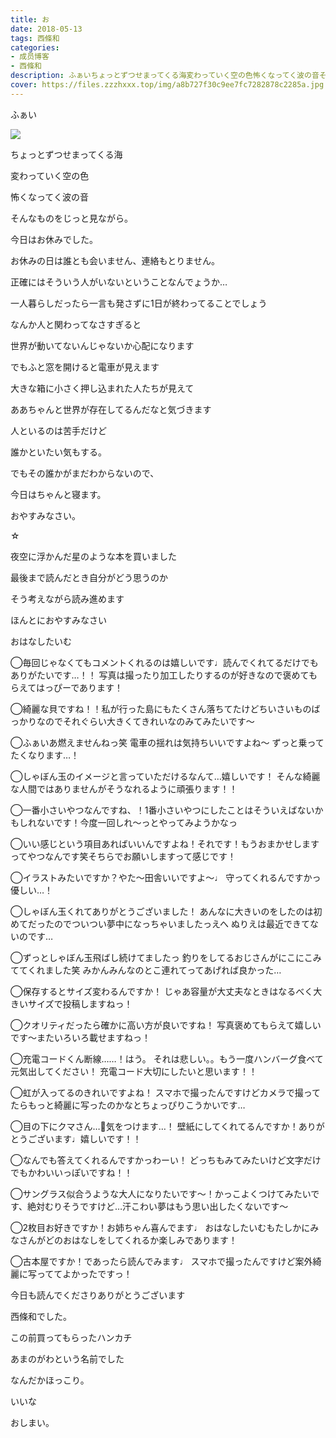 ```yaml
---
title: お
date: 2018-05-13
tags: 西條和
categories: 
- 成员博客
- 西條和
description: ふぁいちょっとずつせまってくる海変わっていく空の色怖くなってく波の音そんなものをじっと見ながら。...
cover: https://files.zzzhxxx.top/img/a8b727f30c9ee7fc7282878c2285a.jpg 
---
```









ふぁい

![](https://files.zzzhxxx.top/img/a8b727f30c9ee7fc7282878c2285a.jpg)








ちょっとずつせまってくる海








変わっていく空の色







怖くなってく波の音









そんなものをじっと見ながら。
















今日はお休みでした。











お休みの日は誰とも会いません、連絡もとりません。







正確にはそういう人がいないということなんでょうか…












一人暮らしだったら一言も発さずに1日が終わってることでしょう











なんか人と関わってなさすぎると










世界が動いてないんじゃないか心配になります












でもふと窓を開けると電車が見えます
















大きな箱に小さく押し込まれた人たちが見えて









ああちゃんと世界が存在してるんだなと気づきます











人といるのは苦手だけど







誰かといたい気もする。









でもその誰かがまだわからないので、









今日はちゃんと寝ます。










おやすみなさい。










☆









夜空に浮かんだ星のような本を買いました












最後まで読んだとき自分がどう思うのか







そう考えながら読み進めます










ほんとにおやすみなさい















おはなしたいむ





◯毎回じゃなくてもコメントくれるのは嬉しいです♩読んでくれてるだけでもありがたいです…！！
写真は撮ったり加工したりするのが好きなので褒めてもらえてはっぴーであります！






◯綺麗な貝ですね！！私が行った島にもたくさん落ちてたけどちいさいものばっかりなのでそれぐらい大きくてきれいなのみてみたいです〜






◯ふぁいあ燃えませんねっ笑
電車の揺れは気持ちいいですよね〜
ずっと乗ってたくなります…！




◯しゃぼん玉のイメージと言っていただけるなんて…嬉しいです！
そんな綺麗な人間ではありませんがそうなれるように頑張ります！！




◯一番小さいやつなんですね、！1番小さいやつにしたことはそういえばないかもしれないです！今度一回しれ〜っとやってみようかなっ





◯いい感じという項目あればいいんですよね！それです！もうおまかせしますってやつなんです笑そちらでお願いしますって感じです！




◯イラストみたいですか？やた〜田舎いいですよ〜♩
守ってくれるんですかっ優しい…！





◯しゃぼん玉くれてありがとうございました！
あんなに大きいのをしたのは初めてだったのでついつい夢中になっちゃいましたっえへ
ぬりえは最近できてないのです…






◯ずっとしゃぼん玉飛ばし続けてましたっ
釣りをしてるおじさんがにこにこみててくれました笑
みかんみんなのとこ連れてってあげれば良かった…





◯保存するとサイズ変わるんですか！
じゃあ容量が大丈夫なときはなるべく大きいサイズで投稿しますねっ！




◯クオリティだったら確かに高い方が良いですね！
写真褒めてもらえて嬉しいです〜またいろいろ載せますねっ！






◯充電コードくん断線……！はう。
それは悲しい。。もう一度ハンバーグ食べて元気出してください！
充電コード大切にしたいと思います！！





◯虹が入ってるのきれいですよね！
スマホで撮ったんですけどカメラで撮ってたらもっと綺麗に写ったのかなとちょっぴりこうかいです…






◯目の下にクマさん…🐻気をつけます…！
壁紙にしてくれてるんですか！ありがとうございます♩嬉しいです！！









◯なんでも答えてくれるんですかっわーい！
どっちもみてみたいけど文字だけでもかわいいっぽいですね！！







◯サングラス似合うような大人になりたいです〜！かっこよくつけてみたいです、絶対むりそうですけど…汗こわい夢はもう思い出したくないです〜






◯2枚目お好きですか！お姉ちゃん喜んでます♩
おはなしたいむもたしかにみなさんがどのおはなしをしてくれるか楽しみであります！






◯古本屋ですか！であったら読んでみます♩
スマホで撮ったんですけど案外綺麗に写っててよかったですっ！








今日も読んでくださりありがとうございます










西條和でした。







この前買ってもらったハンカチ








あまのがわという名前でした








なんだかほっこり。











いいな










おしまい。


